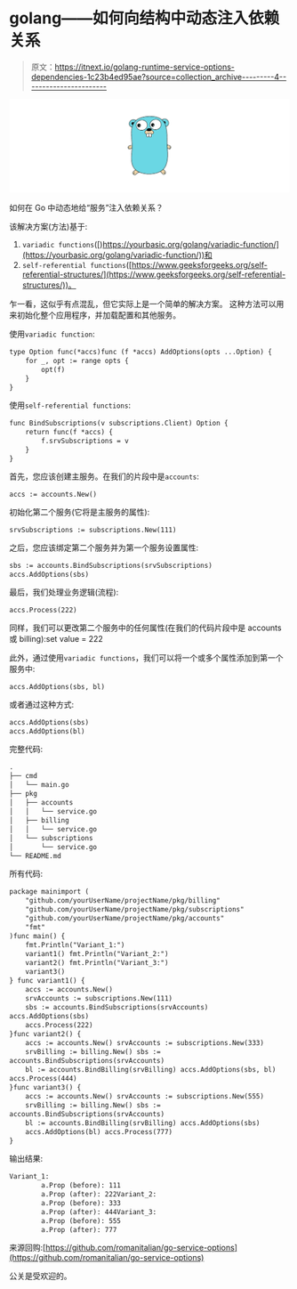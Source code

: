 # golang——如何向结构中动态注入依赖关系

> 原文：<https://itnext.io/golang-runtime-service-options-dependencies-1c23b4ed95ae?source=collection_archive---------4----------------------->

![](img/457046f44c35b6255981dd9858679f63.png)

如何在 Go 中动态地给“服务”注入依赖关系？

该解决方案(方法)基于:

1.  `variadic functions`([)https://yourbasic.org/golang/variadic-function/](https://yourbasic.org/golang/variadic-function/))和
2.  `self-referential functions`([https://www.geeksforgeeks.org/self-referential-structures/](https://www.geeksforgeeks.org/self-referential-structures/))。

乍一看，这似乎有点混乱，但它实际上是一个简单的解决方案。
这种方法可以用来初始化整个应用程序，并加载配置和其他服务。

使用`variadic function`:

```
type Option func(*accs)func (f *accs) AddOptions(opts ...Option) {
    for _, opt := range opts {
        opt(f)
    }
}
```

使用`self-referential functions`:

```
func BindSubscriptions(v subscriptions.Client) Option {
    return func(f *accs) {
        f.srvSubscriptions = v
    }
}
```

首先，您应该创建主服务。在我们的片段中是`accounts`:

```
accs := accounts.New()
```

初始化第二个服务(它将是主服务的属性):

```
srvSubscriptions := subscriptions.New(111)
```

之后，您应该绑定第二个服务并为第一个服务设置属性:

```
sbs := accounts.BindSubscriptions(srvSubscriptions)
accs.AddOptions(sbs)
```

最后，我们处理业务逻辑(流程):

```
accs.Process(222)
```

同样，我们可以更改第二个服务中的任何属性(在我们的代码片段中是 accounts 或 billing):set value = 222

此外，通过使用`variadic functions`，我们可以将一个或多个属性添加到第一个服务中:

```
accs.AddOptions(sbs, bl)
```

或者通过这种方式:

```
accs.AddOptions(sbs)
accs.AddOptions(bl)
```

完整代码:

```
.
├── cmd
│   └── main.go
├── pkg
│   ├── accounts
│   │   └── service.go
│   ├── billing
│   │   └── service.go
│   └── subscriptions
│       └── service.go
└── README.md
```

所有代码:

```
package mainimport (
    "github.com/yourUserName/projectName/pkg/billing"
    "github.com/yourUserName/projectName/pkg/subscriptions"
    "github.com/yourUserName/projectName/pkg/accounts"
    "fmt"
)func main() {
    fmt.Println("Variant_1:")
    variant1() fmt.Println("Variant_2:")
    variant2() fmt.Println("Variant_3:")
    variant3()
} func variant1() {
    accs := accounts.New()
    srvAccounts := subscriptions.New(111)
    sbs := accounts.BindSubscriptions(srvAccounts)    accs.AddOptions(sbs)
    accs.Process(222)
}func variant2() {
    accs := accounts.New() srvAccounts := subscriptions.New(333)
    srvBilling := billing.New() sbs := accounts.BindSubscriptions(srvAccounts)
    bl := accounts.BindBilling(srvBilling) accs.AddOptions(sbs, bl) accs.Process(444)
}func variant3() {
    accs := accounts.New() srvAccounts := subscriptions.New(555)
    srvBilling := billing.New() sbs := accounts.BindSubscriptions(srvAccounts)
    bl := accounts.BindBilling(srvBilling) accs.AddOptions(sbs)
    accs.AddOptions(bl) accs.Process(777)
}
```

输出结果:

```
Variant_1:
        a.Prop (before): 111
        a.Prop (after): 222Variant_2:
        a.Prop (before): 333
        a.Prop (after): 444Variant_3:
        a.Prop (before): 555
        a.Prop (after): 777
```

来源回购:[https://github.com/romanitalian/go-service-options](https://github.com/romanitalian/go-service-options)

公关是受欢迎的。